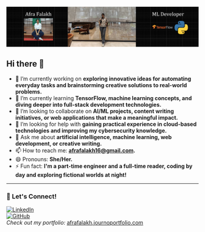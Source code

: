 ![Banner](https://raw.githubusercontent.com/afra16181falakh/afra16181falakh/main/banner.png)
## Hi there 👋


- 🔭 I’m currently working on **exploring innovative ideas for automating everyday tasks and brainstorming creative solutions to real-world problems.**  
- 🌱 I’m currently learning **TensorFlow, machine learning concepts, and diving deeper into full-stack development technologies.**  
- 👯 I’m looking to collaborate on **AI/ML projects, content writing initiatives, or web applications that make a meaningful impact.**  
- 🤔 I’m looking for help with **gaining practical experience in cloud-based technologies and improving my cybersecurity knowledge.**  
- 💬 Ask me about **artificial intelligence, machine learning, web development, or creative writing.**  
- 📫 How to reach me: **afrafalakh16@gmail.com.**  
- 😄 Pronouns: **She/Her.**  
- ⚡ Fun fact: **I'm a part-time engineer and a full-time reader, coding by day and exploring fictional worlds at night!**  

---

### 🌟 Let's Connect!  
[![LinkedIn](https://img.shields.io/badge/-LinkedIn-blue?style=flat&logo=Linkedin&logoColor=white)](https://www.linkedin.com/in/yourprofile)  
[![GitHub](https://img.shields.io/badge/-GitHub-black?style=flat&logo=github&logoColor=white)](https://github.com/yourprofile)  
*Check out my portfolio:* [afrafalakh.journoportfolio.com](https://afrafalakh.journoportfolio.com/)







